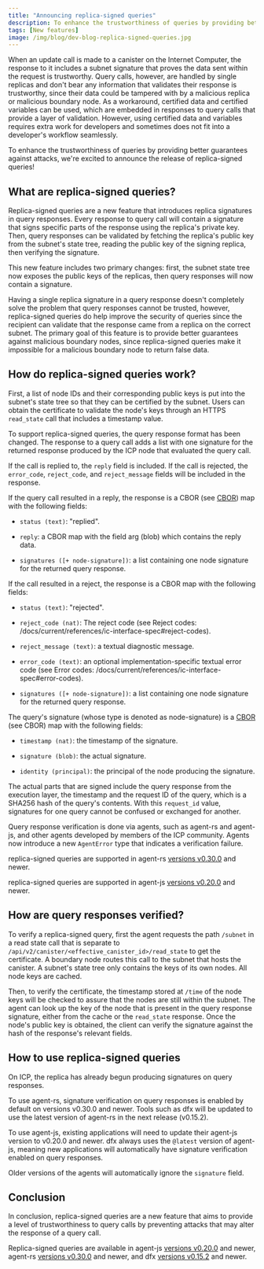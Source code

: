 ```yaml
---
title: "Announcing replica-signed queries"
description: To enhance the trustworthiness of queries by providing better guarantees against attacks, we're excited to announce the release of replica-signed queries!
tags: [New features]
image: /img/blog/dev-blog-replica-signed-queries.jpg
---
```


When an update call is made to a canister on the Internet Computer, the response to it includes a subnet signature that proves the data sent within the request is trustworthy. Query calls, however, are handled by single replicas and don't bear any information that validates their response is trustworthy, since their data could be tampered with by a malicious replica or malicious boundary node. As a workaround, certified data and certified variables can be used, which are embedded in responses to query calls that provide a layer of validation. However, using certified data and variables requires extra work for developers and sometimes does not fit into a developer's workflow seamlessly.

To enhance the trustworthiness of queries by providing better guarantees against attacks, we're excited to announce the release of replica-signed queries!

## What are replica-signed queries?

Replica-signed queries are a new feature that introduces replica signatures in query responses. Every response to query call will contain a signature that signs specific parts of the response using the replica's private key. Then, query responses can be validated by fetching the replica's public key from the subnet's state tree, reading the public key of the signing replica, then verifying the signature.

This new feature includes two primary changes: first, the subnet state tree now exposes the public keys of the replicas, then query responses will now contain a signature.

Having a single replica signature in a query response doesn't completely solve the problem that query responses cannot be trusted, however, replica-signed queries do help improve the security of queries since the recipient can validate that the response came from a replica on the correct subnet. The primary goal of this feature is to provide better guarantees against malicious boundary nodes, since replica-signed queries make it impossible for a malicious boundary node to return false data.

## How do replica-signed queries work?

First, a list of node IDs and their corresponding public keys is put into the subnet's state tree so that they can be certified by the subnet. Users can obtain the certificate to validate the node's keys through an HTTPS `read_state` call that includes a timestamp value.

To support replica-signed queries, the query response format has been changed. The response to a query call adds a list with one signature for the returned response produced by the ICP node that evaluated the query call.

If the call is replied to, the `reply` field is included. If the call is rejected, the `error_code`, `reject_code`, and `reject_message` fields will be included in the response.

If the query call resulted in a reply, the response is a CBOR (see [CBOR](/docs/current/references/ic-interface-spec#cbor)) map with the following fields:

- `status (text)`: "replied".

- `reply`: a CBOR map with the field arg (blob) which contains the reply data.

- `signatures ([+ node-signature])`: a list containing one node signature for the returned query response.

If the call resulted in a reject, the response is a CBOR map with the following fields:

- `status (text)`: "rejected".

- `reject_code (nat)`: The reject code (see Reject codes: /docs/current/references/ic-interface-spec#reject-codes).

- `reject_message (text)`: a textual diagnostic message.

- `error_code (text)`: an optional implementation-specific textual error code (see Error codes: /docs/current/references/ic-interface-spec#error-codes).

- `signatures ([+ node-signature])`: a list containing one node signature for the returned query response.

The query's signature (whose type is denoted as node-signature) is a [CBOR](/docs/current/references/ic-interface-spec#cbor) (see CBOR) map with the following fields:

- `timestamp (nat)`: the timestamp of the signature.

- `signature (blob)`: the actual signature.

- `identity (principal)`: the principal of the node producing the signature.

The actual parts that are signed include the query response from the execution layer, the timestamp and the request ID of the query, which is a SHA256 hash of the query's contents. With this `request_id` value, signatures for one query cannot be confused or exchanged for another.

Query response verification is done via agents, such as agent-rs and agent-js, and other agents developed by members of the ICP community. Agents now introduce a new `AgentError` type that indicates a verification failure.

replica-signed queries are supported in agent-rs [versions v0.30.0](https://github.com/dfinity/agent-rs/releases) and newer.

replica-signed queries are supported in agent-js [versions v0.20.0](https://github.com/dfinity/agent-js/releases) and newer.

## How are query responses verified?

To verify a replica-signed query, first the agent requests the path `/subnet` in a read state call that is separate to `/api/v2/canister/<effective_canister_id>/read_state` to get the certificate. A boundary node routes this call to the subnet that hosts the canister. A subnet's state tree only contains the keys of its own nodes. All node keys are cached.

Then, to verify the certificate, the timestamp stored at `/time` of the node keys will be checked to assure that the nodes are still within the subnet. The agent can look up the key of the node that is present in the query response signature, either from the cache or the `read_state` response. Once the node's public key is obtained, the client can verify the signature against the hash of the response's relevant fields.

## How to use replica-signed queries

On ICP, the replica has already begun producing signatures on query responses.

To use agent-rs, signature verification on query responses is enabled by default on versions v0.30.0 and newer. Tools such as dfx will be updated to use the latest version of agent-rs in the next release (v0.15.2).

To use agent-js, existing applications will need to update their agent-js version to v0.20.0 and newer. dfx always uses the `@latest` version of agent-js, meaning new applications will automatically have signature verification enabled on query responses.

Older versions of the agents will automatically ignore the `signature` field.

## Conclusion

In conclusion, replica-signed queries are a new feature that aims to provide a level of trustworthiness to query calls by preventing attacks that may alter the response of a query call.

Replica-signed queries are available in agent-js [versions v0.20.0](https://github.com/dfinity/agent-js/releases) and newer, agent-rs [versions v0.30.0](https://github.com/dfinity/agent-rs/releases) and newer, and dfx [versions v0.15.2](https://github.com/dfinity/sdk/releases) and newer.







